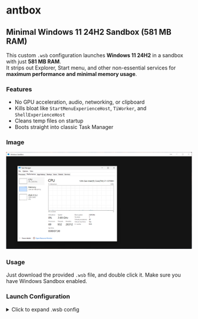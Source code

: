 # antbox
## Minimal Windows 11 24H2 Sandbox (581 MB RAM)

This custom `.wsb` configuration launches **Windows 11 24H2** in a sandbox with just **581 MB RAM**.  
It strips out Explorer, Start menu, and other non-essential services for **maximum performance and minimal memory usage**.

### Features

-  No GPU acceleration, audio, networking, or clipboard
-  Kills bloat like `StartMenuExperienceHost`, `TiWorker`, and `ShellExperienceHost`
-  Cleans temp files on startup
-  Boots straight into classic Task Manager

### Image
![antboximg](WindowsSandboxRemoteSession_aIcVbXXCID.png)

### Usage
Just download the provided `.wsb` file, and double click it. Make sure you have Windows Sandbox enabled.

### Launch Configuration

<details>
<summary>Click to expand .wsb config</summary>

```xml
<Configuration>
  <vGPU>Disable</vGPU>
  <Networking>Disable</Networking>
  <AudioInput>Disable</AudioInput>
  <VideoInput>Disable</VideoInput>
  <ProtectedClient>Disable</ProtectedClient>
  <ClipboardRedirection>Disable</ClipboardRedirection>
  <MemoryInMB>581</MemoryInMB>
  <LogonCommand>
    <Command>powershell -command "Clear-Content -Path '$env:TEMP\*' -Force"</Command>
    <Command>taskkill /f /im StartMenuExperienceHost.exe</Command>
    <Command>taskkill /f /im ShellExperienceHost.exe</Command>
    <Command>taskkill /f /im explorer.exe</Command>
    <Command>taskkill /f /im TiWorker.exe</Command>
    <Command>taskkill /f /im spoolsv.exe</Command>
    <Command>taskkill /f /im LSalso.exe</Command>
    <Command>taskkill /f /im rdpclip.exe</Command>
    <Command>taskkill /f /im WmiPrsvSE.exe</Command>
    <Command>taskmgr.exe -d</Command>
  </LogonCommand>
</Configuration>
